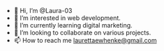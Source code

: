 - 👋 Hi, I’m @Laura-03
- 👀 I’m interested in web development.
- 🌱 I’m currently learning digital marketing. 
- 💞️ I’m looking to collaborate on various projects.
- 📫 How to reach me laurettaewhenke@gmail.com

<!---
Laura-03/Laura-03 is a ✨ special ✨ repository because its `README.md` (this file) appears on your GitHub profile.
You can click the Preview link to take a look at your changes.
--->
